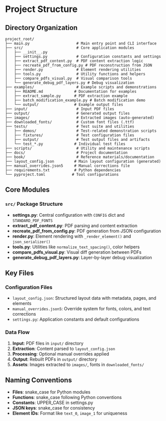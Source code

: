 # Project Structure

## Directory Organization

```
project_root/
├── main.py                     # Main entry point and CLI interface
├── src/                        # Core application modules
│   ├── __init__.py
│   ├── settings.py             # Configuration constants and settings
│   ├── extract_pdf_content.py  # PDF content extraction logic
│   ├── recreate_pdf_from_config.py # PDF reconstruction from JSON
│   ├── render.py               # Element rendering utilities
│   ├── tools.py                # Utility functions and helpers
│   ├── compare_pdfs_visual.py  # Visual comparison tools
│   └── generate_debug_pdf_layers.py # Debug visualization
├── examples/                   # Example scripts and demonstrations
│   ├── README.md              # Documentation for examples
│   ├── extract_sample.py      # PDF extraction example
│   ├── batch_modification_example.py # Batch modification demo
│   └── output/                # Example output files
├── input/                      # Input PDF files
├── output/                     # Generated output files
├── images/                     # Extracted images (auto-generated)
├── downloaded_fonts/           # Custom font files (.ttf)
├── tests/                      # Test suite and utilities
│   ├── demos/                  # Test-related demonstration scripts
│   ├── fixtures/               # Test configuration files
│   ├── output/                 # Test output files and artifacts
│   └── test_*.py              # Individual test files
├── scripts/                    # Utility and maintenance scripts
├── docs/                       # Project documentation
├── book/                       # Reference materials/documentation
├── layout_config.json         # Main layout configuration (generated)
├── manual_overrides.json5     # Manual corrections file
├── requirements.txt           # Python dependencies
└── pyproject.toml            # Tool configurations
```

## Core Modules

### `src/` Package Structure

- **settings.py**: Central configuration with `CONFIG` dict and `STANDARD_PDF_FONTS`
- **extract_pdf_content.py**: PDF parsing and content extraction
- **recreate_pdf_from_config.py**: PDF generation from JSON configuration
- **render.py**: Element rendering with `_render_element()` and `json_serializer()`
- **tools.py**: Utilities like `normalize_text_spacing()`, color helpers
- **compare_pdfs_visual.py**: Visual diff generation between PDFs
- **generate_debug_pdf_layers.py**: Layer-by-layer debug visualization

## Key Files

### Configuration Files

- `layout_config.json`: Structured layout data with metadata, pages, and elements
- `manual_overrides.json5`: Override system for fonts, colors, and text corrections
- `settings.py`: Application constants and default configurations

### Data Flow

1. **Input**: PDF files in `input/` directory
2. **Extraction**: Content parsed to `layout_config.json`
3. **Processing**: Optional manual overrides applied
4. **Output**: Rebuilt PDFs in `output/` directory
5. **Assets**: Images extracted to `images/`, fonts in `downloaded_fonts/`

## Naming Conventions

- **Files**: snake_case for Python modules
- **Functions**: snake_case following Python conventions
- **Constants**: UPPER_CASE in settings.py
- **JSON keys**: snake_case for consistency
- **Element IDs**: Format like `text_0`, `image_1` for uniqueness
